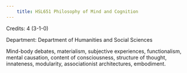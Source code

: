 ```yaml
---
    title: HSL651 Philosophy of Mind and Cognition
---
```

Credits: 4 (3-1-0)

Department: Department of Humanities and Social Sciences

Mind-body debates, materialism, subjective experiences, functionalism, mental causation, content of consciousness, structure of thought, innateness, modularity, associationist architectures, embodiment.